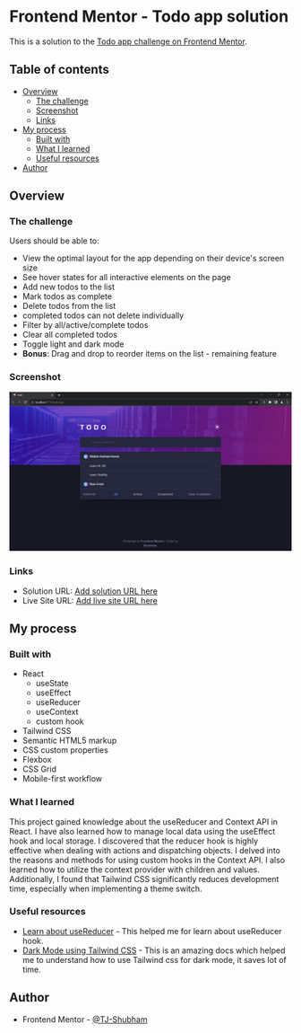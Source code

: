 # Frontend Mentor - Todo app solution

This is a solution to the [Todo app challenge on Frontend Mentor](https://www.frontendmentor.io/challenges/todo-app-Su1_KokOW). 

## Table of contents

- [Overview](#overview)
  - [The challenge](#the-challenge)
  - [Screenshot](#screenshot)
  - [Links](#links)
- [My process](#my-process)
  - [Built with](#built-with)
  - [What I learned](#what-i-learned)
  - [Useful resources](#useful-resources)
- [Author](#author)


## Overview

### The challenge

Users should be able to:

- View the optimal layout for the app depending on their device's screen size
- See hover states for all interactive elements on the page
- Add new todos to the list
- Mark todos as complete
- Delete todos from the list
- completed todos can not delete individually
- Filter by all/active/complete todos
- Clear all completed todos
- Toggle light and dark mode
- **Bonus**: Drag and drop to reorder items on the list - remaining feature

### Screenshot

![](/todo-screenshot.png)


### Links

- Solution URL: [Add solution URL here](https://your-solution-url.com)
- Live Site URL: [Add live site URL here](https://your-live-site-url.com)

## My process

### Built with

- React 
    - useState
    - useEffect
    - useReducer
    - useContext
    - custom hook
- Tailwind CSS
- Semantic HTML5 markup
- CSS custom properties
- Flexbox
- CSS Grid
- Mobile-first workflow


### What I learned

This project gained knowledge about the useReducer and Context API in React. I have also learned how to manage local data using the useEffect hook and local storage. I discovered that the reducer hook is highly effective when dealing with actions and dispatching objects. I delved into the reasons and methods for using custom hooks in the Context API. I also learned how to utilize the context provider with children and values. Additionally, I found that Tailwind CSS significantly reduces development time, especially when implementing a theme switch.

### Useful resources

- [Learn about useReducer](https://react.dev/reference/react/useReducer) - This helped me for learn about useReducer hook. 
- [Dark Mode using Tailwind CSS](https://tailwindcss.com/docs/dark-mode) - This is an amazing docs which helped me to understand how to use Tailwind css for dark mode, it saves lot of time.


## Author

- Frontend Mentor - [@TJ-Shubham](https://www.frontendmentor.io/profile/TJ-Shubham)
